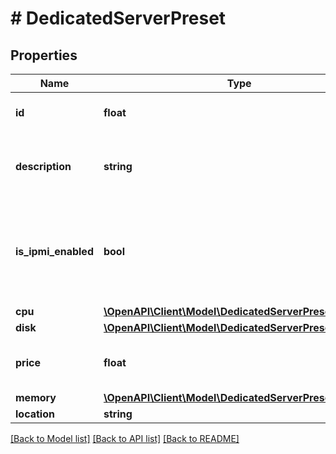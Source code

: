 # # DedicatedServerPreset

## Properties

Name | Type | Description | Notes
------------ | ------------- | ------------- | -------------
**id** | **float** | ID тарифа выделенного сервера. |
**description** | **string** | Описание характеристик тарифа выделенного сервера. |
**is_ipmi_enabled** | **bool** | Это логическое значение, которое показывает, доступен ли IPMI у данного тарифа. |
**cpu** | [**\OpenAPI\Client\Model\DedicatedServerPresetCpu**](DedicatedServerPresetCpu.md) |  |
**disk** | [**\OpenAPI\Client\Model\DedicatedServerPresetDisk**](DedicatedServerPresetDisk.md) |  |
**price** | **float** | Стоимость тарифа выделенного сервера | [optional]
**memory** | [**\OpenAPI\Client\Model\DedicatedServerPresetMemory**](DedicatedServerPresetMemory.md) |  |
**location** | **string** | Локация. |

[[Back to Model list]](../../README.md#models) [[Back to API list]](../../README.md#endpoints) [[Back to README]](../../README.md)
